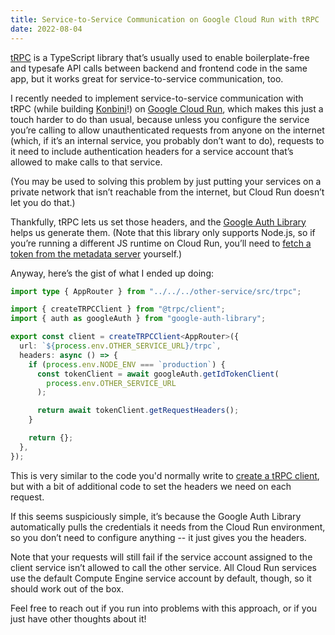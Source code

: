 ```yaml
---
title: Service-to-Service Communication on Google Cloud Run with tRPC
date: 2022-08-04
---
```


[tRPC](https://trpc.io/) is a TypeScript library that’s usually used to enable boilerplate-free and typesafe API calls between backend and frontend code in the same app, but it works great for service-to-service communication, too.

I recently needed to implement service-to-service communication with tRPC (while building [Konbini](https://usekonbini.com/)!) on [Google Cloud Run](https://cloud.google.com/run), which makes this just a touch harder to do than usual, because unless you configure the service you’re calling to allow unauthenticated requests from anyone on the internet (which, if it’s an internal service, you probably don’t want to do), requests to it need to include authentication headers for a service account that’s allowed to make calls to that service.

(You may be used to solving this problem by just putting your services on a private network that isn’t reachable from the internet, but Cloud Run doesn’t let you do that.)

Thankfully, tRPC lets us set those headers, and the [Google Auth Library](https://cloud.google.com/nodejs/docs/reference/google-auth-library/latest) helps us generate them. (Note that this library only supports Node.js, so if you’re running a different JS runtime on Cloud Run, you’ll need to [fetch a token from the metadata server](https://cloud.google.com/compute/docs/access/create-enable-service-accounts-for-instances#applications) yourself.)

Anyway, here’s the gist of what I ended up doing:

```ts
import type { AppRouter } from "../../../other-service/src/trpc";

import { createTRPCClient } from "@trpc/client";
import { auth as googleAuth } from "google-auth-library";

export const client = createTRPCClient<AppRouter>({
  url: `${process.env.OTHER_SERVICE_URL}/trpc`,
  headers: async () => {
    if (process.env.NODE_ENV === `production`) {
      const tokenClient = await googleAuth.getIdTokenClient(
        process.env.OTHER_SERVICE_URL
      );

      return await tokenClient.getRequestHeaders();
    }

    return {};
  },
});
```

This is very similar to the code you'd normally write to [create a tRPC client](https://trpc.io/docs/vanilla), but with a bit of additional code to set the headers we need on each request.

If this seems suspiciously simple, it’s because the Google Auth Library automatically pulls the credentials it needs from the Cloud Run environment, so you don’t need to configure anything -- it just gives you the headers.

Note that your requests will still fail if the service account assigned to the client service isn’t allowed to call the other service. All Cloud Run services use the default Compute Engine service account by default, though, so it should work out of the box.

Feel free to reach out if you run into problems with this approach, or if you just have other thoughts about it!

